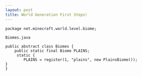 ```yaml
---
layout: post
title: World Generation First Steps!
---
```


`package net.minecraft.world.level.biome;`

`Biomes.java`

```
public abstract class Biomes {
    public static final Biome PLAINS;
     static {
        PLAINS = register(1, "plains", new PlainsBiome());
}
}
```

